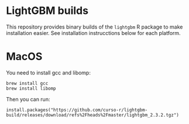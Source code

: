 
# LightGBM builds

<!-- badges: start -->
<!-- badges: end -->

This repository provides binary builds of the `lightgbm` R package to make
installation easier. See installation instrucctions below for each platform.

# MacOS

You need to install gcc and libomp:

```
brew install gcc
brew install libomp
```

Then you can run:

```
install.packages("https://github.com/curso-r/lightgbm-build/releases/download/refs%2Fheads%2Fmaster/lightgbm_2.3.2.tgz")
```
